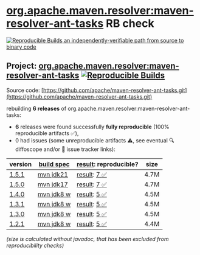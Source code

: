 [org.apache.maven.resolver:maven-resolver-ant-tasks](https://central.sonatype.com/artifact/org.apache.maven.resolver/maven-resolver-ant-tasks/versions) RB check
=======

[![Reproducible Builds](https://reproducible-builds.org/images/logos/rb.svg) an independently-verifiable path from source to binary code](https://reproducible-builds.org/)

## Project: [org.apache.maven.resolver:maven-resolver-ant-tasks](https://central.sonatype.com/artifact/org.apache.maven.resolver/maven-resolver-ant-tasks/versions) [![Reproducible Builds](https://img.shields.io/endpoint?url=https://raw.githubusercontent.com/jvm-repo-rebuild/reproducible-central/master/content/org/apache/maven/resolver/maven-resolver-ant-tasks/badge.json)](https://github.com/jvm-repo-rebuild/reproducible-central/blob/master/content/org/apache/maven/resolver/maven-resolver-ant-tasks/README.md)

Source code: [https://github.com/apache/maven-resolver-ant-tasks.git](https://github.com/apache/maven-resolver-ant-tasks.git)

rebuilding **6 releases** of org.apache.maven.resolver:maven-resolver-ant-tasks:
- **6** releases were found successfully **fully reproducible** (100% reproducible artifacts :white_check_mark:),
- 0 had issues (some unreproducible artifacts :warning:, see eventual :mag: diffoscope and/or :memo: issue tracker links):

| version | [build spec](/BUILDSPEC.md) | [result](https://reproducible-builds.org/docs/jvm/): reproducible? | size |
| -- | --------- | ------ | -- |
| [1.5.1](https://central.sonatype.com/artifact/org.apache.maven.resolver/maven-resolver-ant-tasks/1.5.1/pom) | [mvn jdk21](maven-resolver-ant-tasks-1.5.1.buildspec) | [result](maven-resolver-ant-tasks-1.5.1.buildinfo): [7 :white_check_mark: ](maven-resolver-ant-tasks-1.5.1.buildcompare) | 4.7M |
| [1.5.0](https://central.sonatype.com/artifact/org.apache.maven.resolver/maven-resolver-ant-tasks/1.5.0/pom) | [mvn jdk17](maven-resolver-ant-tasks-1.5.0.buildspec) | [result](maven-resolver-ant-tasks-1.5.0.buildinfo): [7 :white_check_mark: ](maven-resolver-ant-tasks-1.5.0.buildcompare) | 4.7M |
| [1.4.0](https://central.sonatype.com/artifact/org.apache.maven.resolver/maven-resolver-ant-tasks/1.4.0/pom) | [mvn jdk8 w](maven-resolver-ant-tasks-1.4.0.buildspec) | [result](maven-resolver-ant-tasks-1.4.0.buildinfo): [5 :white_check_mark: ](maven-resolver-ant-tasks-1.4.0.buildcompare) | 4.5M |
| [1.3.1](https://central.sonatype.com/artifact/org.apache.maven.resolver/maven-resolver-ant-tasks/1.3.1/pom) | [mvn jdk8 w](maven-resolver-ant-tasks-1.3.1.buildspec) | [result](maven-resolver-ant-tasks-1.3.1.buildinfo): [5 :white_check_mark: ](maven-resolver-ant-tasks-1.3.1.buildcompare) | 4.5M |
| [1.3.0](https://central.sonatype.com/artifact/org.apache.maven.resolver/maven-resolver-ant-tasks/1.3.0/pom) | [mvn jdk8 w](maven-resolver-ant-tasks-1.3.0.buildspec) | [result](maven-resolver-ant-tasks-1.3.0.buildinfo): [5 :white_check_mark: ](maven-resolver-ant-tasks-1.3.0.buildcompare) | 4.5M |
| [1.2.1](https://central.sonatype.com/artifact/org.apache.maven.resolver/maven-resolver-ant-tasks/1.2.1/pom) | [mvn jdk8 w](maven-resolver-ant-tasks-1.2.1.buildspec) | [result](maven-resolver-ant-tasks-1.2.1.buildinfo): [5 :white_check_mark: ](maven-resolver-ant-tasks-1.2.1.buildcompare) | 4.4M |

<i>(size is calculated without javadoc, that has been excluded from reproducibility checks)</i>
